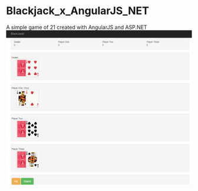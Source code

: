 # Blackjack_x_AngularJS_NET
A simple game of 21 created with AngularJS and ASP.NET
![alt text](https://github.com/bwhyte21/Blackjack_x_AngularJS_NET/blob/development/readme_img.PNG)
